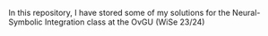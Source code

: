 In this repository, I have stored some of my solutions for the Neural-Symbolic Integration class at the OvGU (WiSe 23/24)

